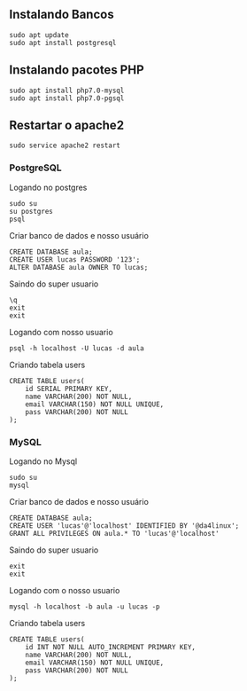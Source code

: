 ## Instalando Bancos
```
sudo apt update
sudo apt install postgresql
```
## Instalando pacotes PHP
```
sudo apt install php7.0-mysql
sudo apt install php7.0-pgsql
```

## Restartar o apache2
```
sudo service apache2 restart
```

### PostgreSQL
Logando no postgres
```
sudo su
su postgres
psql
```
Criar banco de dados e nosso usuário
```
CREATE DATABASE aula;
CREATE USER lucas PASSWORD '123';
ALTER DATABASE aula OWNER TO lucas;
```
Saindo do super usuario
```
\q
exit
exit
```
Logando com nosso usuario
```
psql -h localhost -U lucas -d aula
``` 
Criando tabela users
```
CREATE TABLE users(
	id SERIAL PRIMARY KEY,
	name VARCHAR(200) NOT NULL,
	email VARCHAR(150) NOT NULL UNIQUE,
	pass VARCHAR(200) NOT NULL
);
```
### MySQL
Logando no Mysql
```
sudo su
mysql
```
Criar banco de dados e nosso usuário
```
CREATE DATABASE aula;
CREATE USER 'lucas'@'localhost' IDENTIFIED BY '@da4linux';
GRANT ALL PRIVILEGES ON aula.* TO 'lucas'@'localhost'
```
Saindo do super usuario
```
exit
exit
```
Logando com o nosso usuario
```
mysql -h localhost -b aula -u lucas -p
```
Criando tabela users
```
CREATE TABLE users(
	id INT NOT NULL AUTO_INCREMENT PRIMARY KEY,
	name VARCHAR(200) NOT NULL,
	email VARCHAR(150) NOT NULL UNIQUE,
	pass VARCHAR(200) NOT NULL
);
```